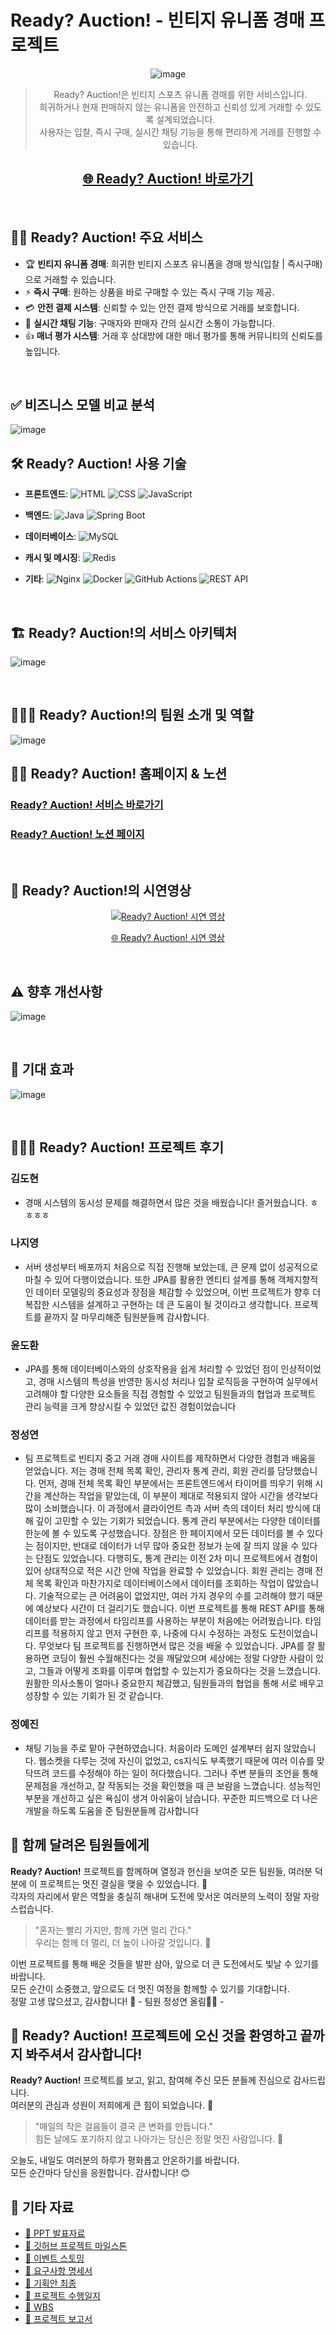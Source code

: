 # Ready? Auction! - 빈티지 유니폼 경매 프로젝트

<div align="center">

 ![image](https://github.com/user-attachments/assets/ad3ec064-c347-431d-9ecb-d5a2def6d701)

> Ready? Auction!은 빈티지 스포츠 유니폼 경매를 위한 서비스입니다.  
> 희귀하거나 현재 판매하지 않는 유니폼을 안전하고 신뢰성 있게 거래할 수 있도록 설계되었습니다.<br/>
> 사용자는 입찰, 즉시 구매, 실시간 채팅 기능을 통해 편리하게 거래를 진행할 수 있습니다.<br/>
## [🌐 Ready? Auction! 바로가기](http://www.readyauction.site/)

<br/>
</div>

## 👋🏻 Ready? Auction! 주요 서비스

- 🏆 **빈티지 유니폼 경매**: 희귀한 빈티지 스포츠 유니폼을 경매 방식(입찰 | 즉시구매)으로 거래할 수 있습니다.
- ⚡ **즉시 구매**: 원하는 상품을 바로 구매할 수 있는 즉시 구매 기능 제공.
- 💳 **안전 결제 시스템**: 신뢰할 수 있는 안전 결제 방식으로 거래를 보호합니다.
- 💬 **실시간 채팅 기능**: 구매자와 판매자 간의 실시간 소통이 가능합니다.
- 👍 **매너 평가 시스템**: 거래 후 상대방에 대한 매너 평가를 통해 커뮤니티의 신뢰도를 높입니다.
<br/>

## ✅ 비즈니스 모델 비교 분석
![image](https://github.com/user-attachments/assets/90cc4da3-b813-4ad6-b04c-132e853fd885)



## 🛠️ Ready? Auction! 사용 기술

- **프론트엔드**: ![HTML](https://img.shields.io/badge/HTML5-E34F26?style=for-the-badge&logo=html5&logoColor=white) 
![CSS](https://img.shields.io/badge/CSS3-1572B6?style=for-the-badge&logo=css3&logoColor=white) 
![JavaScript](https://img.shields.io/badge/javascript-%23323330.svg?style=for-the-badge&logo=javascript&logoColor=%23F7DF1E)

- **백엔드**: ![Java](https://img.shields.io/badge/java-%23ED8B00.svg?style=for-the-badge&logo=openjdk&logoColor=white) 
![Spring Boot](https://img.shields.io/badge/springboot-6DB33F?style=for-the-badge&logo=springboot&logoColor=white)

- **데이터베이스**: ![MySQL](https://img.shields.io/badge/mysql-4479A1.svg?style=for-the-badge&logo=mysql&logoColor=white)

- **캐시 및 메시징**: ![Redis](https://img.shields.io/badge/redis-%23DC382D.svg?style=for-the-badge&logo=redis&logoColor=white)

- **기타**: ![Nginx](https://img.shields.io/badge/nginx-%23009639.svg?style=for-the-badge&logo=nginx&logoColor=white)
![Docker](https://img.shields.io/badge/docker-%230db7ed.svg?style=for-the-badge&logo=docker&logoColor=white) 
![GitHub Actions](https://img.shields.io/badge/github%20actions-%232671E5.svg?style=for-the-badge&logo=githubactions&logoColor=white)
![REST API](https://img.shields.io/badge/REST%20API-%23000000.svg?style=for-the-badge&logo=RESTAPI&logoColor=white) 
<br/>

## 🏗️ Ready? Auction!의 서비스 아키텍처
![image](https://github.com/user-attachments/assets/cc7439ea-49a9-4f66-a361-1cf85cb064c2)

<br/>

## 👨🏼‍💻 Ready? Auction!의 팀원 소개 및 역할

![image](https://github.com/user-attachments/assets/6b3e66ab-fd93-4f2d-8810-a341763bf690)
<br>

## 🕵🏻 Ready? Auction! 홈페이지 & 노션

### [Ready? Auction! 서비스 바로가기](http://www.readyauction.site/)

### [Ready? Auction! 노션 페이지](https://www.notion.so/shqkel/Ready-Auction-349fd22c5f934c5ba9199bf7040ae755)
<br/>

## 🎥 Ready? Auction!의 시연영상
<div align="center">
  
[![Ready? Auction! 시연 영상](https://github.com/user-attachments/assets/5f21f1cd-7910-4486-b136-62a619691a25)](https://www.youtube.com/watch?v=VEAbq2Kccos)

[🌐 Ready? Auction! 시연 영상](https://www.youtube.com/watch?v=VEAbq2Kccos)

<br/>
</div>

## ⚠ 향후 개선사항

![image](https://github.com/user-attachments/assets/1309ca6e-6092-4d73-920f-1232963ee80a)

<br/>

## 🎯 기대 효과

![image](https://github.com/user-attachments/assets/86570f73-153f-43ea-a3ae-e0fb6c12b422)

<br/>

## 👩🏻‍💻 Ready? Auction! 프로젝트 후기

### 김도현
- 경매 시스템의 동시성 문제를 해결하면서 많은 것을 배웠습니다! 즐거웠습니다. ㅎㅎㅎㅎ

### 나지영
- 서버 생성부터 배포까지 처음으로 직접 진행해 보았는데, 큰 문제 없이 성공적으로 마칠 수 있어 다행이었습니다. 또한 JPA를 활용한 엔티티 설계를 통해 객체지향적인 데이터 모델링의 중요성과 장점을 체감할 수 있었으며, 이번 프로젝트가 향후 더 복잡한 시스템을 설계하고 구현하는 데 큰 도움이 될 것이라고 생각합니다. 프로젝트를 끝까지 잘 마무리해준 팀원분들께 감사합니다.

### 윤도환
- JPA를 통해 데이터베이스와의 상호작용을 쉽게 처리할 수 있었던 점이 인상적이었고, 경매 시스템의 특성을 반영한 동시성 처리나 입찰 로직등을 구현하여 실무에서 고려해야 할 다양한 요소들을 직접 경험할 수 있었고 팀원들과의 협업과 프로젝트 관리 능력을 크게 향상시킬 수 있었던 값진 경험이었습니다

### 정성연
- 팀 프로젝트로 빈티지 중고 거래 경매 사이트를 제작하면서 다양한 경험과 배움을 얻었습니다. 저는 경매 전체 목록 확인, 관리자 통계 관리, 회원 관리를 담당했습니다. 먼저, 경매 전체 목록 확인 부분에서는 프론트엔드에서 타이머를 띄우기 위해 시간을 계산하는 작업을 맡았는데, 이 부분이 제대로 적용되지 않아 시간을 생각보다 많이 소비했습니다. 이 과정에서 클라이언트 측과 서버 측의 데이터 처리 방식에 대해 깊이 고민할 수 있는 기회가 되었습니다. 통계 관리 부분에서는 다양한 데이터를 한눈에 볼 수 있도록 구성했습니다. 장점은 한 페이지에서 모든 데이터를 볼 수 있다는 점이지만, 반대로 데이터가 너무 많아 중요한 정보가 눈에 잘 띄지 않을 수 있다는 단점도 있었습니다. 다행히도, 통계 관리는 이전 2차 미니 프로젝트에서 경험이 있어 상대적으로 적은 시간 안에 작업을 완료할 수 있었습니다. 회원 관리는 경매 전체 목록 확인과 마찬가지로 데이터베이스에서 데이터를 조회하는 작업이 많았습니다. 기술적으로는 큰 어려움이 없었지만, 여러 가지 경우의 수를 고려해야 했기 때문에 예상보다 시간이 더 걸리기도 했습니다. 이번 프로젝트를 통해 REST API를 통해 데이터를 받는 과정에서 타임리프를 사용하는 부분이 처음에는 어려웠습니다. 타임리프를 적용하지 않고 먼저 구현한 후, 나중에 다시 수정하는 과정도 도전이었습니다. 무엇보다 팀 프로젝트를 진행하면서 많은 것을 배울 수 있었습니다. JPA를 잘 활용하면 코딩이 훨씬 수월해진다는 것을 깨달았으며 세상에는 정말 다양한 사람이 있고, 그들과 어떻게 조화를 이루며 협업할 수 있는지가 중요하다는 것을 느꼈습니다. 원활한 의사소통이 얼마나 중요한지 체감했고, 팀원들과의 협업을 통해 서로 배우고 성장할 수 있는 기회가 된 것 같습니다.

### 정예진
- 채팅 기능을 주로 맡아 구현하였습니다. 처음이라 도메인 설계부터 쉽지 않았습니다. 웹소켓을 다루는 것에 자신이 없었고, cs지식도 부족했기 때문에 여러 이슈를 맞닥뜨려 코드를 수정해야 하는 일이 허다했습니다. 그러나 주변 분들의 조언을 통해 문제점을 개선하고, 잘 작동되는 것을 확인했을 때 큰 보람을 느꼈습니다. 성능적인 부분을 개선하고 싶은 욕심이 생겨 아쉬움이 남습니다. 꾸준한 피드백으로 더 나은 개발을 하도록 도움을 준 팀원분들께 감사합니다

## 💪 함께 달려온 팀원들에게

**Ready? Auction!** 프로젝트를 함께하며 열정과 헌신을 보여준 모든 팀원들, 여러분 덕분에 이 프로젝트는 멋진 결실을 맺을 수 있었습니다. 🎉  
각자의 자리에서 맡은 역할을 충실히 해내며 도전에 맞서온 여러분의 노력이 정말 자랑스럽습니다.

> "혼자는 빨리 가지만, 함께 가면 멀리 간다."  
> 우리는 함께 더 멀리, 더 높이 나아갈 것입니다. 🚀

이번 프로젝트를 통해 배운 것들을 발판 삼아, 앞으로 더 큰 도전에서도 빛날 수 있기를 바랍니다.  
모든 순간이 소중했고, 앞으로도 더 멋진 여정을 함께할 수 있기를 기대합니다.  
정말 고생 많으셨고, 감사합니다! 🙏 - 팀원 정성연 올림🙇‍♀️ -

## 🌟 Ready? Auction! 프로젝트에 오신 것을 환영하고 끝까지 봐주셔서 감사합니다!

**Ready? Auction!** 프로젝트를 보고, 읽고, 참여해 주신 모든 분들께 진심으로 감사드립니다.  
여러분의 관심과 성원이 저희에게 큰 힘이 되었습니다. 🙏

> "매일의 작은 걸음들이 결국 큰 변화를 만듭니다."  
> 힘든 날에도 포기하지 않고 나아가는 당신은 정말 멋진 사람입니다. 🌟

오늘도, 내일도 여러분의 하루가 평화롭고 안온하기를 바랍니다.  
모든 순간마다 당신을 응원합니다. 감사합니다! 😊


## 📑 기타 자료
- [🔗 PPT 발표자료](https://github.com/user-attachments/files/16825569/_1._ppt.pdf)
- [🔗 깃허브 프로젝트 마일스톤](https://github.com/ssg-java3-240304/Ready-Auction/milestones)
- [🔗 이벤트 스토밍](https://miro.com/app/board/uXjVKwVPg90=/?share_link_id=216278717099)
- [🔗 요구사항 명세서](https://docs.google.com/spreadsheets/d/1x9rEY0tEVM3O7RH6AlRTAu3zcpM0qG-r__B8kiHzz9Q/edit?usp=sharing)
- [🔗 기획안 최종](https://github.com/user-attachments/files/16825577/_1.docx)
- [🔗 프로젝트 수행일지](https://docs.google.com/document/d/161z1diI2mQ2wg_twMOQArj_HQ0ePPrG_/edit?usp=sharing&ouid=103827366866195688523&rtpof=true&sd=true)
- [🔗 WBS](https://github.com/user-attachments/files/16825574/WBS_1.xlsx)
- [🔗 프로젝트 보고서](https://github.com/user-attachments/files/16825583/_1.Ready-Auction.docx)
